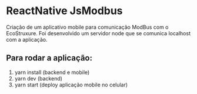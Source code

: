 # ReactNative JsModbus

Criação de um aplicativo mobile para comunicação ModBus com o EcoStruxure.
Foi desenvolvido um servidor node que se comunica localhost com a aplicação.

## Para rodar a aplicação:
  1. yarn install (backend e mobile)
  2. yarn dev (backend)
  3. yarn start (deploy aplicação mobile no celular)
